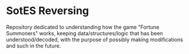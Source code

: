 # SotES Reversing

Repository dedicated to understanding how the game "Fortune Summoners" works, keeping data/structures/logic that has been understood/decoded, with the purpose of possibly making modifications and such in the future.
